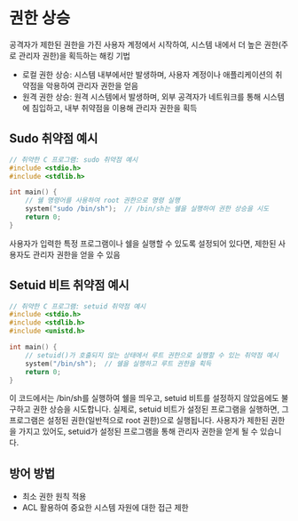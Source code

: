 # 권한 상승
공격자가 제한된 권한을 가진 사용자 계정에서 시작하여, 시스템 내에서 더 높은 권한(주로 관리자 권한)을 획득하는 해킹 기법
- 로컬 권한 상승: 시스템 내부에서만 발생하며, 사용자 계정이나 애플리케이션의 취약점을 악용하여 관리자 권한을 얻음
- 원격 권한 상승: 원격 시스템에서 발생하며, 외부 공격자가 네트워크를 통해 시스템에 침입하고, 내부 취약점을 이용해 관리자 권한을 획득

## Sudo 취약점 예시 
```c
// 취약한 C 프로그램: sudo 취약점 예시
#include <stdio.h>
#include <stdlib.h>

int main() {
    // 쉘 명령어를 사용하여 root 권한으로 명령 실행
    system("sudo /bin/sh");  // /bin/sh는 쉘을 실행하여 권한 상승을 시도
    return 0;
}
```
사용자가 입력한 특정 프로그램이나 쉘을 실행할 수 있도록 설정되어 있다면, 제한된 사용자도 관리자 권한을 얻을 수 있음

## Setuid 비트 취약점 예시
```c
// 취약한 C 프로그램: setuid 취약점 예시
#include <stdio.h>
#include <stdlib.h>
#include <unistd.h>

int main() {
    // setuid()가 호출되지 않는 상태에서 루트 권한으로 실행할 수 있는 취약점 예시
    system("/bin/sh");  // 쉘을 실행하고 루트 권한을 획득
    return 0;
}
```
이 코드에서는 /bin/sh를 실행하여 쉘을 띄우고, setuid 비트를 설정하지 않았음에도 불구하고 권한 상승을 시도합니다.
실제로, setuid 비트가 설정된 프로그램을 실행하면, 그 프로그램은 설정된 권한(일반적으로 root 권한)으로 실행됩니다. 사용자가 제한된 권한을 가지고 있어도, setuid가 설정된 프로그램을 통해 관리자 권한을 얻게 될 수 있습니다.


## 방어 방법
 - 최소 권한 원칙 적용
 - ACL 활용하여 중요한 시스템 자원에 대한 접근 제한 

